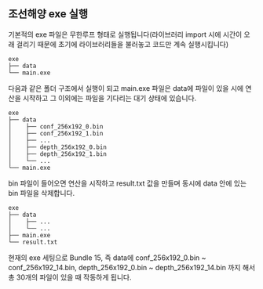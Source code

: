 ## 조선해양 exe 실행

기본적의 exe 파일은 무한루프 형태로 실행됩니다(라이브러리 
import 시에 시간이 오래 걸리기 때문에 초기에 라이브러리들을 불러놓고
코드만 계속 실행시킵니다)

```
exe
├── data
└── main.exe
```
다음과 같은 폴더 구조에서 실행이 되고 
main.exe 파일은 data에 파일이 있을 시에 연산을 시작하고 그 이외에는 
파일을 기다리는 대기 상태에 있습니다.

```
exe
├── data
│    ├── conf_256x192_0.bin
│    ├── conf_256x192_1.bin
│    ├── ...
│    ├── depth_256x192_0.bin
│    ├── depth_256x192_1.bin
│    └── ...
└── main.exe
```
bin 파일이 들어오면 연산을 시작하고 result.txt 값을 만들며
동시에 data 안에 있는 bin 파일을 삭제합니다.

```
exe
├── data
│    ├── ...
│    └── ...
├── main.exe
└── result.txt
```

현재의 exe 세팅으로 Bundle 15, 즉 data에 conf_256x192_0.bin ~ conf_256x192_14.bin, 
depth_256x192_0.bin ~ depth_256x192_14.bin 까지 해서 총 30개의 파일이 있을 때
작동하게 됩니다. 


